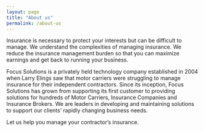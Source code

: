 ```yaml
---
layout: page
title: "About us"
permalink: /about-us
---
```

Insurance is necessary to protect your interests but can be difficult to manage. We understand the complexities of managing insurance. We reduce the insurance management burden so that you can maximize earnings and get back to running your business.

Focus Solutions is a privately held technology company established in 2004 when Larry Elings saw that motor carriers were struggling to manage insurance for their independent contractors. Since its inception, Focus Solutions has grown from supporting its first customer to providing solutions for hundreds of Motor Carriers, Insurance Companies and Insurance Brokers. We are leaders in developing and maintaining solutions to support our clients’ rapidly changing business needs.

Let us help you manage your contractor’s insurance.